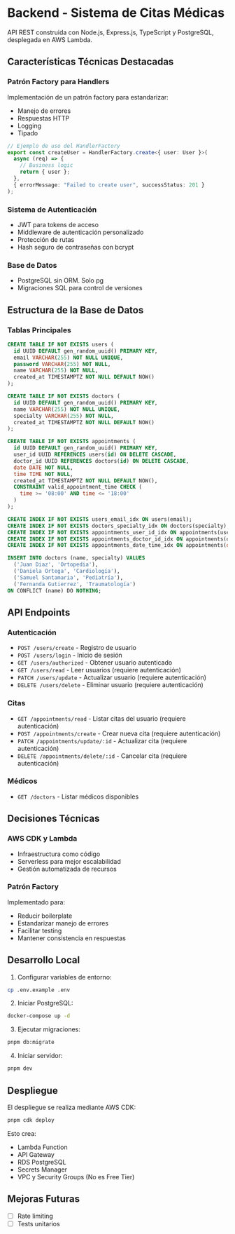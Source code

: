 # Backend - Sistema de Citas Médicas

API REST construida con Node.js, Express.js, TypeScript y PostgreSQL, desplegada en AWS Lambda.

## Características Técnicas Destacadas

### Patrón Factory para Handlers
Implementación de un patrón factory para estandarizar:
- Manejo de errores
- Respuestas HTTP
- Logging
- Tipado

```typescript
// Ejemplo de uso del HandlerFactory
export const createUser = HandlerFactory.create<{ user: User }>(
  async (req) => {
    // Business logic
    return { user };
  },
  { errorMessage: "Failed to create user", successStatus: 201 }
);
```

### Sistema de Autenticación
- JWT para tokens de acceso
- Middleware de autenticación personalizado
- Protección de rutas
- Hash seguro de contraseñas con bcrypt

### Base de Datos
- PostgreSQL sin ORM. Solo pg
- Migraciones SQL para control de versiones

## Estructura de la Base de Datos

### Tablas Principales
```sql
CREATE TABLE IF NOT EXISTS users (
  id UUID DEFAULT gen_random_uuid() PRIMARY KEY,
  email VARCHAR(255) NOT NULL UNIQUE,
  password VARCHAR(255) NOT NULL,
  name VARCHAR(255) NOT NULL,
  created_at TIMESTAMPTZ NOT NULL DEFAULT NOW()
);

CREATE TABLE IF NOT EXISTS doctors (
  id UUID DEFAULT gen_random_uuid() PRIMARY KEY,
  name VARCHAR(255) NOT NULL UNIQUE,
  specialty VARCHAR(255) NOT NULL,
  created_at TIMESTAMPTZ NOT NULL DEFAULT NOW()
);

CREATE TABLE IF NOT EXISTS appointments (
  id UUID DEFAULT gen_random_uuid() PRIMARY KEY,
  user_id UUID REFERENCES users(id) ON DELETE CASCADE,
  doctor_id UUID REFERENCES doctors(id) ON DELETE CASCADE,
  date DATE NOT NULL,
  time TIME NOT NULL,
  created_at TIMESTAMPTZ NOT NULL DEFAULT NOW(),
  CONSTRAINT valid_appointment_time CHECK (
    time >= '08:00' AND time <= '18:00'
  )
);

CREATE INDEX IF NOT EXISTS users_email_idx ON users(email);
CREATE INDEX IF NOT EXISTS doctors_specialty_idx ON doctors(specialty);
CREATE INDEX IF NOT EXISTS appointments_user_id_idx ON appointments(user_id);
CREATE INDEX IF NOT EXISTS appointments_doctor_id_idx ON appointments(doctor_id);
CREATE INDEX IF NOT EXISTS appointments_date_time_idx ON appointments(date, time);

INSERT INTO doctors (name, specialty) VALUES
  ('Juan Diaz', 'Ortopedia'),
  ('Daniela Ortega', 'Cardiología'),
  ('Samuel Santamaria', 'Pediatría'),
  ('Fernanda Gutierrez', 'Traumatología')
ON CONFLICT (name) DO NOTHING;
```

## API Endpoints

### Autenticación
- `POST /users/create` - Registro de usuario
- `POST /users/login` - Inicio de sesión
- `GET /users/authorized` - Obtener usuario autenticado
- `GET /users/read` -  Leer usuarios (requiere autenticación)
- `PATCH /users/update` -  Actualizar usuario (requiere autenticación)
- `DELETE /users/delete` - Eliminar usuario (requiere autenticación)

### Citas
- `GET /appointments/read` - Listar citas del usuario (requiere autenticación)
- `POST /appointments/create` - Crear nueva cita (requiere autenticación)
- `PATCH /appointments/update/:id` - Actualizar cita (requiere autenticación)
- `DELETE /appointments/delete/:id` - Cancelar cita (requiere autenticación)

### Médicos
- `GET /doctors` - Listar médicos disponibles

## Decisiones Técnicas

### AWS CDK y Lambda
- Infraestructura como código
- Serverless para mejor escalabilidad
- Gestión automatizada de recursos

### Patrón Factory
Implementado para:
- Reducir boilerplate
- Estandarizar manejo de errores
- Facilitar testing
- Mantener consistencia en respuestas

## Desarrollo Local

1. Configurar variables de entorno:
```bash
cp .env.example .env
```

2. Iniciar PostgreSQL:
```bash
docker-compose up -d
```

3. Ejecutar migraciones:
```bash
pnpm db:migrate
```

4. Iniciar servidor:
```bash
pnpm dev
```

## Despliegue

El despliegue se realiza mediante AWS CDK:
```bash
pnpm cdk deploy
```

Esto crea:
- Lambda Function
- API Gateway
- RDS PostgreSQL
- Secrets Manager
- VPC y Security Groups (No es Free Tier)

## Mejoras Futuras

- [ ] Rate limiting
- [ ] Tests unitarios
